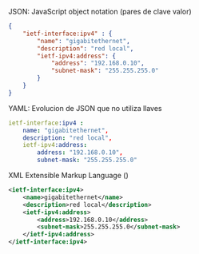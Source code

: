 JSON: JavaScript object notation (pares de clave valor)
```json
{
	"ietf-interface:ipv4" : {
		"name": "gigabitethernet",
		"description": "red local",
		"ietf-ipv4:address": {
			"address": "192.168.0.10",
			"subnet-mask": "255.255.255.0"
		}
	}
}
```

YAML: Evolucion de JSON que no utiliza llaves
```yaml
ietf-interface:ipv4 :
	name: "gigabitethernet",
	description: "red local",
	ietf-ipv4:address:
		address: "192.168.0.10",
		subnet-mask: "255.255.255.0"
```

XML Extensible Markup Language ()
```xml
<ietf-interface:ipv4>
	<name>gigabitethernet</name>
	<description>red local</description>
	<ietf-ipv4:address>
		<address>192.168.0.10</address>
		<subnet-mask>255.255.255.0</subnet-mask>
	</ietf-ipv4:address>
</ietf-interface:ipv4>
```